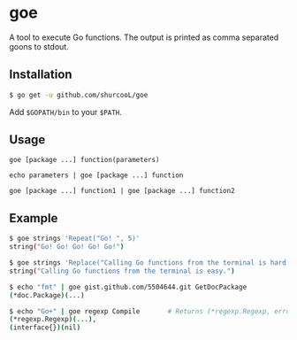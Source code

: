 goe
===

A tool to execute Go functions. The output is printed as comma separated goons to stdout.

Installation
------------
```bash
$ go get -u github.com/shurcooL/goe
```

Add `$GOPATH/bin` to your `$PATH`.

Usage
-----
```
goe [package ...] function(parameters)

echo parameters | goe [package ...] function

goe [package ...] function1 | goe [package ...] function2
```

Example
-----
```bash
$ goe strings 'Repeat("Go! ", 5)'
string("Go! Go! Go! Go! Go!")

$ goe strings 'Replace("Calling Go functions from the terminal is hard.", "hard", "easy", -1)'
string("Calling Go functions from the terminal is easy.")

$ echo "fmt" | goe gist.github.com/5504644.git GetDocPackage
(*doc.Package)(...)

$ echo "Go+" | goe regexp Compile		# Returns (*regexp.Regexp, error)
(*regexp.Regexp)(...),
(interface{})(nil)
```
